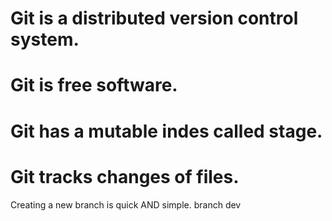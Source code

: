# Git is a distributed version control system.
# Git is free software.
# Git has a mutable indes called stage.
# Git tracks changes of files.
Creating a new branch is quick AND simple.
branch dev

